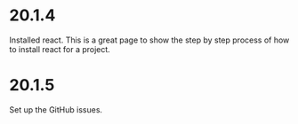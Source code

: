 # 20.1.4

Installed react. This is a great page to show the step by step process of how to install react for a project.

# 20.1.5

Set up the GitHub issues.
